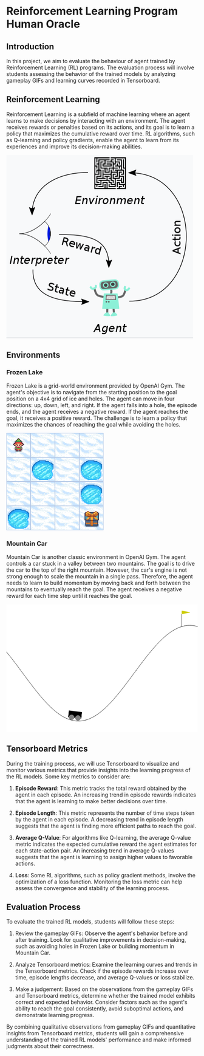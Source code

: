 # Reinforcement Learning Program Human Oracle

## Introduction
In this project, we aim to evaluate the behaviour of agent trained by Reinforcement Learning (RL) programs. The evaluation process will involve students assessing the behavior of the trained models by analyzing gameplay GIFs and learning curves recorded in Tensorboard.

## Reinforcement Learning
Reinforcement Learning is a subfield of machine learning where an agent learns to make decisions by interacting with an environment. The agent receives rewards or penalties based on its actions, and its goal is to learn a policy that maximizes the cumulative reward over time. RL algorithms, such as Q-learning and policy gradients, enable the agent to learn from its experiences and improve its decision-making abilities.

![Reinforcement Learning Framework](./picts/WX20240403-164922@2x.png)


## Environments

### Frozen Lake
Frozen Lake is a grid-world environment provided by OpenAI Gym. The agent's objective is to navigate from the starting position to the goal position on a 4x4 grid of ice and holes. The agent can move in four directions: up, down, left, and right. If the agent falls into a hole, the episode ends, and the agent receives a negative reward. If the agent reaches the goal, it receives a positive reward. The challenge is to learn a policy that maximizes the chances of reaching the goal while avoiding the holes.

![Frozen Lake GIF](./picts/frozen_lake.gif)

### Mountain Car
Mountain Car is another classic environment in OpenAI Gym. The agent controls a car stuck in a valley between two mountains. The goal is to drive the car to the top of the right mountain. However, the car's engine is not strong enough to scale the mountain in a single pass. Therefore, the agent needs to learn to build momentum by moving back and forth between the mountains to eventually reach the goal. The agent receives a negative reward for each time step until it reaches the goal.

![Mountain Car GIF](./picts/mountain_car_continuous.gif)

## Tensorboard Metrics

During the training process, we will use Tensorboard to visualize and monitor various metrics that provide insights into the learning progress of the RL models. Some key metrics to consider are:

1. **Episode Reward**: This metric tracks the total reward obtained by the agent in each episode. An increasing trend in episode rewards indicates that the agent is learning to make better decisions over time.

2. **Episode Length**: This metric represents the number of time steps taken by the agent in each episode. A decreasing trend in episode length suggests that the agent is finding more efficient paths to reach the goal.

3. **Average Q-Value**: For algorithms like Q-learning, the average Q-value metric indicates the expected cumulative reward the agent estimates for each state-action pair. An increasing trend in average Q-values suggests that the agent is learning to assign higher values to favorable actions.

4. **Loss**: Some RL algorithms, such as policy gradient methods, involve the optimization of a loss function. Monitoring the loss metric can help assess the convergence and stability of the learning process.

## Evaluation Process

To evaluate the trained RL models, students will follow these steps:

1. Review the gameplay GIFs: Observe the agent's behavior before and after training. Look for qualitative improvements in decision-making, such as avoiding holes in Frozen Lake or building momentum in Mountain Car.

2. Analyze Tensorboard metrics: Examine the learning curves and trends in the Tensorboard metrics. Check if the episode rewards increase over time, episode lengths decrease, and average Q-values or loss stabilize.

3. Make a judgement: Based on the observations from the gameplay GIFs and Tensorboard metrics, determine whether the trained model exhibits correct and expected behavior. Consider factors such as the agent's ability to reach the goal consistently, avoid suboptimal actions, and demonstrate learning progress.

By combining qualitative observations from gameplay GIFs and quantitative insights from Tensorboard metrics, students will gain a comprehensive understanding of the trained RL models' performance and make informed judgments about their correctness.